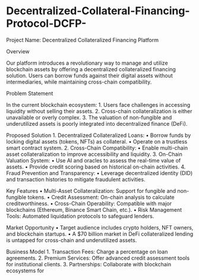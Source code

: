 # Decentralized-Collateral-Financing-Protocol-DCFP-
Project Name: Decentralized Collateralized Financing Platform

Overview

Our platform introduces a revolutionary way to manage and utilize blockchain assets by offering a decentralized collateralized financing solution. Users can borrow funds against their digital assets without intermediaries, while maintaining cross-chain compatibility.

Problem Statement

In the current blockchain ecosystem:
	1.	Users face challenges in accessing liquidity without selling their assets.
	2.	Cross-chain collateralization is either unavailable or overly complex.
	3.	The valuation of non-fungible and underutilized assets is poorly integrated into decentralized finance (DeFi).

Proposed Solution
	1.	Decentralized Collateralized Loans:
	•	Borrow funds by locking digital assets (tokens, NFTs) as collateral.
	•	Operate on a trustless smart contract system.
	2.	Cross-Chain Compatibility:
	•	Enable multi-chain asset collateralization to improve accessibility and liquidity.
	3.	On-Chain Valuation System:
	•	Use AI and oracles to assess the real-time value of assets.
	•	Provide credit scoring based on historical on-chain activities.
	4.	Fraud Prevention and Transparency:
	•	Leverage decentralized identity (DID) and transaction histories to mitigate fraudulent activities.

Key Features
	•	Multi-Asset Collateralization: Support for fungible and non-fungible tokens.
	•	Credit Assessment: On-chain analysis to calculate creditworthiness.
	•	Cross-Chain Operability: Compatible with major blockchains (Ethereum, Binance Smart Chain, etc.).
	•	Risk Management Tools: Automated liquidation protocols to safeguard lenders.

Market Opportunity
	•	Target audience includes crypto holders, NFT owners, and blockchain startups.
	•	A $70 billion market in DeFi collateralized lending is untapped for cross-chain and underutilized assets.

Business Model
	1.	Transaction Fees: Charge a percentage on loan agreements.
	2.	Premium Services: Offer advanced credit assessment tools for institutional clients.
	3.	Partnerships: Collaborate with blockchain ecosystems for
